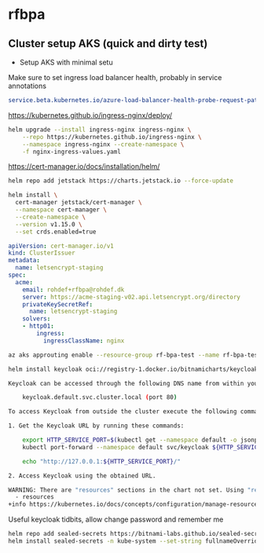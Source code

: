 # rfbpa

## Cluster setup AKS (quick and dirty test)

* Setup AKS with minimal setu

Make sure to set ingress load balancer health, probably in service annotations

```yaml
service.beta.kubernetes.io/azure-load-balancer-health-probe-request-path: /healthz
```

https://kubernetes.github.io/ingress-nginx/deploy/
```bash
helm upgrade --install ingress-nginx ingress-nginx \
    --repo https://kubernetes.github.io/ingress-nginx \
    --namespace ingress-nginx --create-namespace \
    -f nginx-ingress-values.yaml
```

https://cert-manager.io/docs/installation/helm/
```bash
helm repo add jetstack https://charts.jetstack.io --force-update

helm install \
  cert-manager jetstack/cert-manager \
  --namespace cert-manager \
  --create-namespace \
  --version v1.15.0 \
  --set crds.enabled=true
```

```yaml
apiVersion: cert-manager.io/v1
kind: ClusterIssuer
metadata:
  name: letsencrypt-staging
spec:
  acme:
    email: rohdef+rfbpa@rohdef.dk
    server: https://acme-staging-v02.api.letsencrypt.org/directory
    privateKeySecretRef:
      name: letsencrypt-staging
    solvers:
    - http01:
        ingress:
          ingressClassName: nginx
```

```bash
az aks approuting enable --resource-group rf-bpa-test --name rf-bpa-test-2
```


```bash
helm install keycloak oci://registry-1.docker.io/bitnamicharts/keycloak
```

```bash
Keycloak can be accessed through the following DNS name from within your cluster:

    keycloak.default.svc.cluster.local (port 80)

To access Keycloak from outside the cluster execute the following commands:

1. Get the Keycloak URL by running these commands:

    export HTTP_SERVICE_PORT=$(kubectl get --namespace default -o jsonpath="{.spec.ports[?(@.name=='http')].port}" services keycloak)
    kubectl port-forward --namespace default svc/keycloak ${HTTP_SERVICE_PORT}:${HTTP_SERVICE_PORT} &

    echo "http://127.0.0.1:${HTTP_SERVICE_PORT}/"

2. Access Keycloak using the obtained URL.

WARNING: There are "resources" sections in the chart not set. Using "resourcesPreset" is not recommended for production. For production installations, please set the following values according to your workload needs:
  - resources
+info https://kubernetes.io/docs/concepts/configuration/manage-resources-containers/
```

Useful keycloak tidbits, allow change password and remember me


```bash
helm repo add sealed-secrets https://bitnami-labs.github.io/sealed-secrets
helm install sealed-secrets -n kube-system --set-string fullnameOverride=sealed-secrets-controller sealed-secrets/sealed-secrets
```
